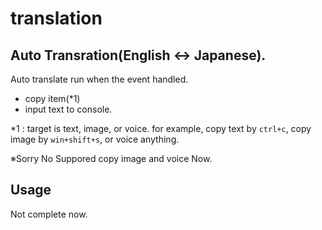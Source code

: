 # translation
## Auto Transration(English <-> Japanese).  
Auto translate run when the event handled.  
- copy item(*1)
- input text to console.  
  
*1 : target is text, image, or voice. for example, copy text by `ctrl+c`, copy image by `win+shift+s`, or voice anything.

※Sorry No Suppored copy image and voice Now.  
  
## Usage 
Not complete now.